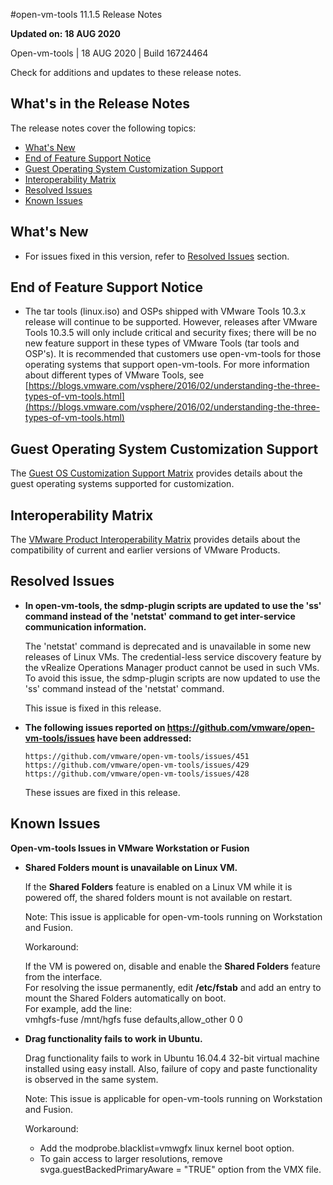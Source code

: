 #open-vm-tools 11.1.5 Release Notes

**Updated on: 18 AUG 2020**

Open-vm-tools | 18 AUG 2020 | Build 16724464

Check for additions and updates to these release notes.

What's in the Release Notes
---------------------------

The release notes cover the following topics:

*   [What's New](#whatsnew)
*   [End of Feature Support Notice](#endoffeaturesupport)
*   [Guest Operating System Customization Support](#guestop)
*   [Interoperability Matrix](#interop)
*   [Resolved Issues](#resolvedissues)
*   [Known Issues](#knownissues)

What's New
----------

*   For issues fixed in this version, refer to [Resolved Issues](#resolvedissues) section.

End of Feature Support Notice
-----------------------------

*   The tar tools (linux.iso) and OSPs shipped with VMware Tools 10.3.x release will continue to be supported. However, releases after VMware Tools 10.3.5 will only include critical and security fixes; there will be no new feature support in these types of VMware Tools (tar tools and OSP's). It is recommended that customers use open-vm-tools for those operating systems that support open-vm-tools. For more information about different types of VMware Tools, see [https://blogs.vmware.com/vsphere/2016/02/understanding-the-three-types-of-vm-tools.html](https://blogs.vmware.com/vsphere/2016/02/understanding-the-three-types-of-vm-tools.html)

Guest Operating System Customization Support
--------------------------------------------

The [Guest OS Customization Support Matrix](http://partnerweb.vmware.com/programs/guestOS/guest-os-customization-matrix.pdf) provides details about the guest operating systems supported for customization.

Interoperability Matrix
-----------------------

The [VMware Product Interoperability Matrix](http://partnerweb.vmware.com/comp_guide2/sim/interop_matrix.php) provides details about the compatibility of current and earlier versions of VMware Products.

Resolved Issues
---------------

*   **In open-vm-tools, the sdmp-plugin scripts are updated to use the 'ss' command instead of the 'netstat' command to get inter-service communication information.**
    
    The 'netstat' command is deprecated and is unavailable in some new releases of Linux VMs. The credential-less service discovery feature by the vRealize Operations Manager product cannot be used in such VMs. To avoid this issue, the sdmp-plugin scripts are now updated to use the 'ss' command instead of the 'netstat' command.
    
    This issue is fixed in this release.

*   **The following issues reported on https://github.com/vmware/open-vm-tools/issues have been addressed:**

        https://github.com/vmware/open-vm-tools/issues/451
        https://github.com/vmware/open-vm-tools/issues/429
        https://github.com/vmware/open-vm-tools/issues/428

    These issues are fixed in this release.

Known Issues
------------

**Open-vm-tools Issues in VMware Workstation or Fusion**

*   **Shared Folders mount is unavailable on Linux VM.**
    
    If the **Shared Folders** feature is enabled on a Linux VM while it is powered off, the shared folders mount is not available on restart.
    
    Note: This issue is applicable for open-vm-tools running on Workstation and Fusion.
    
    Workaround:
    
    If the VM is powered on, disable and enable the **Shared Folders** feature from the interface.  
    For resolving the issue permanently, edit **/etc/fstab** and add an entry to mount the Shared Folders automatically on boot.  
    For example, add the line:  
    vmhgfs-fuse   /mnt/hgfs    fuse    defaults,allow\_other    0    0
    
*   **Drag functionality fails to work in Ubuntu.**
    
    Drag functionality fails to work in Ubuntu 16.04.4 32-bit virtual machine installed using easy install. Also, failure of copy and paste functionality is observed in the same system.
    
    Note: This issue is applicable for open-vm-tools running on Workstation and Fusion.
    
    Workaround:
    
    *   Add the modprobe.blacklist=vmwgfx linux kernel boot option.
    *   To gain access to larger resolutions, remove svga.guestBackedPrimaryAware = "TRUE" option from the VMX file.

